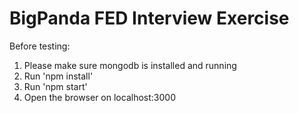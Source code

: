BigPanda FED Interview Exercise
==

Before testing:
1. Please make sure mongodb is installed and running
2. Run 'npm install'
3. Run 'npm start'
4. Open the browser on localhost:3000
